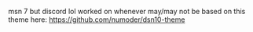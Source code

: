 msn 7 but discord lol
worked on whenever
may/may not be based on this theme here: https://github.com/numoder/dsn10-theme
